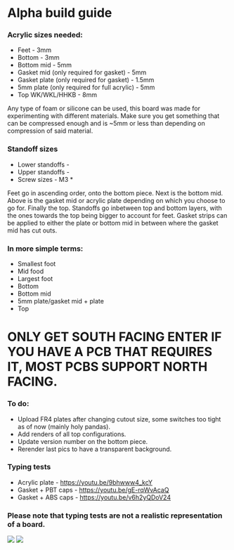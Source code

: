 # Alpha build guide

### Acrylic sizes needed:

* Feet - 3mm
* Bottom - 3mm
* Bottom mid - 5mm
* Gasket mid (only required for gasket) - 5mm
* Gasket plate (only required for gasket) - 1.5mm
* 5mm plate (only required for full acrylic) - 5mm
* Top WK/WKL/HHKB - 8mm

Any type of foam or silicone can be used, this board was made for experimenting with
different materials. Make sure you get something that can be compressed enough and is
~5mm or less than depending on compression of said material.

### Standoff sizes

* Lower standoffs - 
* Upper standoffs - 
* Screw sizes - M3 * 

Feet go in ascending order, onto the bottom piece. Next is the bottom mid. Above is the gasket mid or acrylic plate depending on which you choose to go for. Finally the top. Standoffs go inbetween top and bottom layers, with the ones towards the top being bigger to account for feet. Gasket strips can be applied to either the plate or bottom mid in between where the gasket mid has cut outs.

### In more simple terms:

* Smallest foot
* Mid food
* Largest foot
* Bottom
* Bottom mid
* 5mm plate/gasket mid + plate
* Top

# ONLY GET SOUTH FACING ENTER IF YOU HAVE A PCB THAT REQUIRES IT, MOST PCBS SUPPORT NORTH FACING.

### To do:

* Upload FR4 plates after changing cutout size, some switches too tight as of now (mainly holy pandas).
* Add renders of all top configurations.
* Update version number on the bottom piece.
* Rerender last pics to have a transparent background.

### Typing tests

* Acrylic plate - https://youtu.be/9bhwww4_kcY
* Gasket + PBT caps - https://youtu.be/gE-rqWvAcaQ
* Gasket + ABS caps - https://youtu.be/v6h2yQDoV24

### Please note that typing tests are not a realistic representation of a board.

<img src=https://cdn.discordapp.com/attachments/811121740608045077/851358181808668683/Final_Files_2021-Jun-07_06-37-07AM-000_CustomizedView7533720803.png>
<img src=https://cdn.discordapp.com/attachments/811121740608045077/851365990897680384/Final_Files_2021-Jun-07_07-34-35AM-000_CustomizedView27278391242.png>
